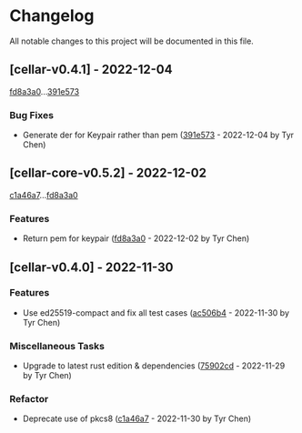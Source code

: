 # Changelog

All notable changes to this project will be documented in this file.

## [cellar-v0.4.1] - 2022-12-04

[fd8a3a0](fd8a3a00576a7652376820e4a2e3bf7b22493ad4)...[391e573](391e573352ca0145048ac728fa742dfa1a73eef9)

### Bug Fixes

- Generate der for Keypair rather than pem ([391e573](391e573352ca0145048ac728fa742dfa1a73eef9) - 2022-12-04 by Tyr Chen)

## [cellar-core-v0.5.2] - 2022-12-02

[c1a46a7](c1a46a7a4165368da66d3449697f16eeee144318)...[fd8a3a0](fd8a3a00576a7652376820e4a2e3bf7b22493ad4)

### Features

- Return pem for keypair ([fd8a3a0](fd8a3a00576a7652376820e4a2e3bf7b22493ad4) - 2022-12-02 by Tyr Chen)

## [cellar-v0.4.0] - 2022-11-30

### Features

- Use ed25519-compact and fix all test cases ([ac506b4](ac506b48d3fdc21cc3ae98e7d0d62e7c12587c60) - 2022-11-30 by Tyr Chen)

### Miscellaneous Tasks

- Upgrade to latest rust edition & dependencies ([75902cd](75902cd740ab264152477af5c478a4d6c9682688) - 2022-11-29 by Tyr Chen)

### Refactor

- Deprecate use of pkcs8 ([c1a46a7](c1a46a7a4165368da66d3449697f16eeee144318) - 2022-11-30 by Tyr Chen)

<!-- generated by git-cliff -->
